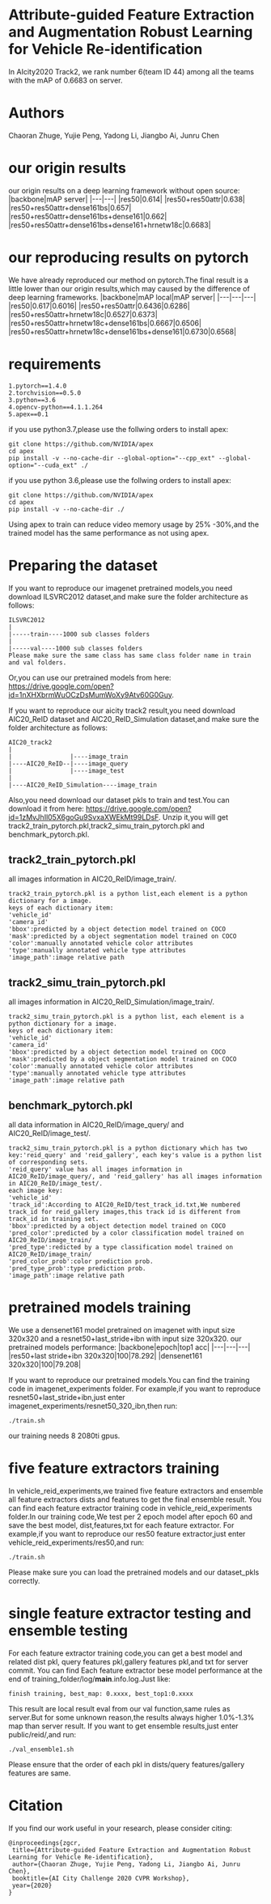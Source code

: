 Attribute-guided Feature Extraction and Augmentation Robust Learning for Vehicle Re-identification
=================
In AIcity2020 Track2, we rank number 6(team ID 44) among all the teams with the mAP of 0.6683 on server.

# Authors
Chaoran Zhuge, Yujie Peng, Yadong Li, Jiangbo Ai, Junru Chen

# our origin results
our origin results on a deep learning framework without open source:
|backbone|mAP server|
|---|---|
|res50|0.614|
|res50+res50attr|0.638|
|res50+res50attr+dense161bs|0.657|
|res50+res50attr+dense161bs+dense161|0.662|
|res50+res50attr+dense161bs+dense161+hrnetw18c|0.6683|

# our reproducing results on pytorch
We have already reproduced our method on pytorch.The final result is a little lower than our origin results,which may caused by the difference of deep learning frameworks. 
|backbone|mAP local|mAP server|
|---|---|---|
|res50|0.617|0.6016|
|res50+res50attr|0.6436|0.6286|
|res50+res50attr+hrnetw18c|0.6527|0.6373|
|res50+res50attr+hrnetw18c+dense161bs|0.6667|0.6506|
|res50+res50attr+hrnetw18c+dense161bs+dense161|0.6730|0.6568|

# requirements
```
1.pytorch==1.4.0
2.torchvision==0.5.0
3.python==3.6
4.opencv-python==4.1.1.264
5.apex==0.1
```
if you use python3.7,please use the follwing orders to install apex:
```
git clone https://github.com/NVIDIA/apex
cd apex
pip install -v --no-cache-dir --global-option="--cpp_ext" --global-option="--cuda_ext" ./
```
if you use python 3.6,please use the follwing orders to install apex:
```
git clone https://github.com/NVIDIA/apex
cd apex
pip install -v --no-cache-dir ./
```
Using apex to train can reduce video memory usage by 25% -30%,and the trained model has the same performance as not using apex.

# Preparing the dataset
If you want to reproduce our imagenet pretrained models,you need download ILSVRC2012 dataset,and make sure the folder architecture as follows:
```
ILSVRC2012
|
|-----train----1000 sub classes folders
|
|-----val----1000 sub classes folders
Please make sure the same class has same class folder name in train and val folders.
```
Or,you can use our pretrained models from here: https://drive.google.com/open?id=1nXHXbrmWuOCzDsMumWoXy9Atv60G0Guy.

If you want to reproduce our aicity track2 result,you need download AIC20_ReID dataset and AIC20_ReID_Simulation dataset,and make sure the folder architecture as follows:
```
AIC20_track2
|
|                |----image_train
|----AIC20_ReID--|----image_query
|                |----image_test
|
|----AIC20_ReID_Simulation----image_train
```
Also,you need download our dataset pkls to train and test.You can download it from here: https://drive.google.com/open?id=1zMvJhIl05X6goGu9SvxaXWEkMt99LDsF.
Unzip it,you will get track2_train_pytorch.pkl,track2_simu_train_pytorch.pkl and benchmark_pytorch.pkl.
## track2_train_pytorch.pkl
all images information in AIC20_ReID/image_train/.
```
track2_train_pytorch.pkl is a python list,each element is a python dictionary for a image.
keys of each dictionary item:
'vehicle_id'
'camera_id'
'bbox':predicted by a object detection model trained on COCO
'mask':predicted by a object segmentation model trained on COCO
'color':manually annotated vehicle color attributes
'type':manually annotated vehicle type attributes
'image_path':image relative path
```

## track2_simu_train_pytorch.pkl
all images information in AIC20_ReID_Simulation/image_train/.
```
track2_simu_train_pytorch.pkl is a python list, each element is a python dictionary for a image.
keys of each dictionary item:
'vehicle_id'
'camera_id'
'bbox':predicted by a object detection model trained on COCO
'mask':predicted by a object segmentation model trained on COCO
'color':manually annotated vehicle color attributes
'type':manually annotated vehicle type attributes
'image_path':image relative path
```

## benchmark_pytorch.pkl
all data information in AIC20_ReID/image_query/ and AIC20_ReID/image_test/.
```
track2_simu_train_pytorch.pkl is a python dictionary which has two key:'reid_query' and 'reid_gallery', each key's value is a python list of corresponding sets.
'reid_query' value has all images information in AIC20_ReID/image_query/, and 'reid_gallery' has all images information in AIC20_ReID/image_test/.
each image key:
'vehicle_id'
'track_id':According to AIC20_ReID/test_track_id.txt,We numbered track_id for reid_gallery images,this track id is different from track_id in training set.
'bbox':predicted by a object detection model trained on COCO
'pred_color':predicted by a color classification model trained on AIC20_ReID/image_train/
'pred_type':redicted by a type classification model trained on AIC20_ReID/image_train/
'pred_color_prob':color prediction prob.
'pred_type_prob':type prediction prob.
'image_path':image relative path
```

# pretrained models training
We use a densenet161 model pretrained on imagenet with input size 320x320 and a resnet50+last_stride+ibn with input size 320x320.
our pretrained models performance:
|backbone|epoch|top1 acc|
|---|---|---|
|res50+last stride+ibn 320x320|100|78.292|
|densenet161 320x320|100|79.208|

If you want to reproduce our pretrained models.You can find the training code in imagenet_experiments folder.
For example,if you want to reproduce resnet50+last_stride+ibn,just enter imagenet_experiments/resnet50_320_ibn,then run:
```
./train.sh
```
our training needs 8 2080ti gpus.

# five feature extractors training
In vehicle_reid_experiments,we trained five feature extractors and ensemble all feature extractors dists and features to get the final ensemble result.
You can find each feature extractor training code in vehicle_reid_experiments folder.In our training code,We test per 2 epoch model after epoch 60 and save the best model, dist,features,txt for each feature extractor.
For example,if you want to reproduce our res50 feature extractor,just enter vehicle_reid_experiments/res50,and run:
```
./train.sh
```
Please make sure you can load the pretrained models and our dataset_pkls correctly.
# single feature extractor testing and ensemble testing
For each feature extractor training code,you can get a best model and related dist pkl, query features pkl,gallery features pkl,and txt for server commit.
You can find Each feature extractor bese model performance at the end of training_folder/log/__main__.info.log.Just like:
```
finish training, best_map: 0.xxxx, best_top1:0.xxxx
```
This result are local result eval from our val function,same rules as server.But for some unknown reason,the results always higher 1.0%-1.3% map than server result.
If you want to get ensemble results,just enter public/reid/,and run:
```
./val_ensemble1.sh
```
Please ensure that the order of each pkl in dists/query features/gallery features are same.

# Citation
If you find our work useful in your research, please consider citing:
```
@inproceedings{zgcr,
 title={Attribute-guided Feature Extraction and Augmentation Robust Learning for Vehicle Re-identification},
 author={Chaoran Zhuge, Yujie Peng, Yadong Li, Jiangbo Ai, Junru Chen},
 booktitle={AI City Challenge 2020 CVPR Workshop},
 year={2020}
}
```